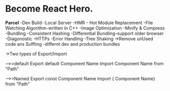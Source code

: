 # Become React Hero. 

**Parcel**
-Dev Build
-Local Server
-HMR - Hot Module Replacement
-File Watching Algorithm-written in C++
-Image Optimization
-Minify & Compress
-Bundling
-Consistent Hashing
-Differential Bundling-support older browser
-Diagonostic
-HTTPs
-Error Handling
-Tree Shaking ->Remove unUsed code ans Suffling 
-differnt dev and production bundles


->Two types of Export/Import

-->>default
  Export default Component Name
  Import Component Name from "Path"

-->>Named
  Export const Component Name
   Import { Component Name} from "Path"
